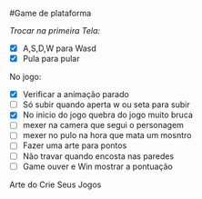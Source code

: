 #Game de plataforma

_Trocar na primeira Tela:_
- [x] A,S,D,W para Wasd
- [x] Pula para pular

No jogo:
- [x] Verificar a animação parado
- [ ] Só subir quando aperta w ou seta para subir
- [x] No inicio do jogo quebra do jogo muito bruca
- [ ] mexer na camera que segui o personagem
- [ ] mexer no pulo na hora que mata um mosntro
- [ ] Fazer uma arte para pontos
- [ ] Não travar quando encosta nas paredes
- [ ] Game ouver e Win mostrar a pontuação 

Arte do Crie Seus Jogos
